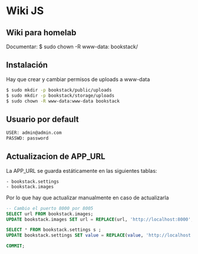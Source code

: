 # Wiki JS

## Wiki para homelab

Documentar: $ sudo chown -R www-data: bookstack/

## Instalación

Hay que crear y cambiar permisos de uploads a www-data

```bash
$ sudo mkdir -p bookstack/public/uploads
$ sudo mkdir -p bookstack/storage/uploads
$ sudo chown -R www-data:www-data bookstack
```

## Usuario por default

```bash
USER: admin@admin.com
PASSWD: password
```

## Actualizacion de APP_URL

La APP_URL se guarda estáticamente en las siguientes tablas:

    - bookstack.settings
    - bookstack.images

Por lo que hay que actualizar manualmente en caso de actualizarla

```sql
-- Cambio el puerto 8000 por 8005
SELECT url FROM bookstack.images;
UPDATE bookstack.images SET url = REPLACE(url, 'http://localhost:8000', 'http://nueva_url');

SELECT * FROM bookstack.settings s ;
UPDATE bookstack.settings SET value = REPLACE(value, 'http://localhost:8000', 'http://nueva_url');

COMMIT;
```
